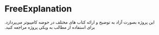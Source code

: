 # FreeExplanation
‫این پروژه بصورت آزاد به توضیح و ارائه کتاب های مختلف در حوضه کامپیوتر می‌پردازد.
برای استفاده از مطالب به ویکی پروژه مراجعه کنید‫.
